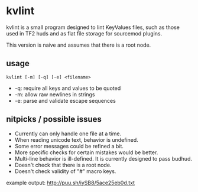 # kvlint
kvlint is a small program designed to lint KeyValues files, such as those used in TF2 huds and as flat file storage for sourcemod plugins.

This version is naive and assumes that there is a root node.

## usage
    kvlint [-m] [-q] [-e] <filename>
- -q: require all keys and values to be quoted
- -m: allow raw newlines in strings
- -e: parse and validate escape sequences

## nitpicks / possible issues
- Currently can only handle one file at a time.
- When reading unicode text, behavior is undefined.
- Some error messages could be refined a bit.
- More specific checks for certain mistakes would be better.
- Multi-line behavior is ill-defined. It is currently designed to pass budhud.
- Doesn't check that there is a root node.
- Doesn't check validity of "#" macro keys.

example output: http://puu.sh/iySB8/5ace25eb0d.txt
